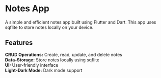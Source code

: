 # Notes App<br>

A simple and efficient notes app built using Flutter and Dart. This app uses sqflite to store notes locally on your device.<br>

## Features<br>

**CRUD Operations:** Create, read, update, and delete notes<br>
**Data-Storage:** Store notes locally using sqflite<br>
**UI:** User-friendly interface<br>
**Light-Dark Mode:** Dark mode support<br>
